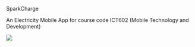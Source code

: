 SparkCharge

An Electricity Mobile App for course code ICT602 (Mobile Technology and Development)

![]([https://github.com/Your_Repository_Name/Your_GIF_Name.gif](https://github.com/lildibbb/SparkCharge/blob/main/assets/images/demo%20app.gif))
